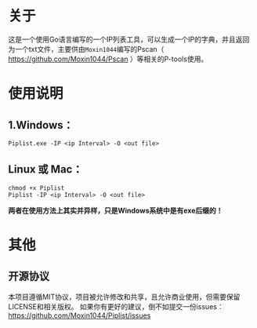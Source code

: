 # 关于
这是一个使用Go语言编写的一个IP列表工具，可以生成一个IP的字典，并且返回为一个txt文件，主要供由`Moxin1044`编写的Pscan（ https://github.com/Moxin1044/Pscan ）等相关的P-tools使用。

# 使用说明
## 1.Windows：
```
Piplist.exe -IP <ip Interval> -O <out file>
```
## Linux 或 Mac：
```
chmod +x Piplist
Piplist -IP <ip Interval> -O <out file>
```
**两者在使用方法上其实并异样，只是Windows系统中是有exe后缀的！**

# 其他
## 开源协议

本项目遵循MIT协议，项目被允许修改和共享，且允许商业使用，但需要保留LICENSE和相关版权。
如果你有更好的建议，倒不如提交一份issues：https://github.com/Moxin1044/Piplist/issues